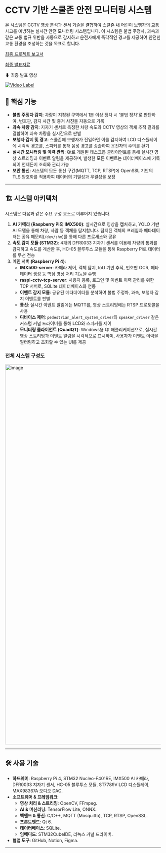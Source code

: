 # CCTV 기반 스쿨존 안전 모니터링 시스템

본 시스템은 CCTV 영상 분석과 센서 기술을 결합하여 스쿨존 내 어린이 보행자의 교통사고를 예방하는 실시간 안전 모니터링 시스템입니다. 이 시스템은 불법 주정차, 과속과 같은 교통 법규 위반을 자동으로 감지하고 운전자에게 즉각적인 경고를 제공하여 안전한 교통 환경을 조성하는 것을 목표로 합니다.

[최종 프로젝트 보고서](https://github.com/VEDA-QuadZone/.github/blob/main/%EC%B5%9C%EC%A2%85%20%ED%94%84%EB%A1%9C%EC%A0%9D%ED%8A%B8%EB%B3%B4%EA%B3%A0%EC%84%9C.pdf)

[최종 발표자료](https://github.com/VEDA-QuadZone/.github/blob/main/%EC%B5%9C%EC%A2%85%20%EB%B0%9C%ED%91%9C.pdf)

⬇ 최종 발표 영상

[![Video Label](http://img.youtube.com/vi/PqK8Bq12_y0/0.jpg)](https://youtu.be/PqK8Bq12_y0)

## 🌟 핵심 기능

  * **불법 주정차 감지**: 차량이 지정된 구역에서 1분 이상 정차 시 '불법 정차'로 판단하여, 번호판, 감지 시간 및 증거 사진을 자동으로 기록
  * **과속 차량 감지**: 지자기 센서로 측정한 차량 속도와 CCTV 영상의 객체 추적 결과를 결합하여 과속 차량을 실시간으로 판별
  * **보행자 감지 및 경고**: 스쿨존에 보행자가 진입하면 이를 감지하여 LCD 디스플레이에 시각적 경고를, 스피커를 통해 음성 경고를 송출하여 운전자의 주의를 환기
  * **실시간 모니터링 및 이력 관리**: Qt로 개발된 데스크톱 클라이언트를 통해 실시간 영상 스트리밍과 이벤트 알림을 제공하며, 발생한 모든 이벤트는 데이터베이스에 기록되어 언제든지 조회와 관리 가능
  * **보안 통신**: 시스템의 모든 통신 구간(MQTT, TCP, RTSP)에 OpenSSL 기반의 TLS 암호화를 적용하여 데이터의 기밀성과 무결성을 보장

-----

## 🏗️ 시스템 아키텍처

시스템은 다음과 같은 주요 구성 요소로 이루어져 있습니다.

1.  **AI 카메라 (Raspberry Pi의 IMX500)**: 실시간으로 영상을 캡처하고, YOLO 기반 AI 모델을 통해 차량, 사람 등 객체를 탐지합니다. 탐지된 객체의 프레임과 메타데이터는 공유 메모리(`/dev/shm`)를 통해 다른 프로세스와 공유
2.  **속도 감지 모듈 (STM32)**: 4개의 DFR0033 지자기 센서를 이용해 차량의 통과를 감지하고 속도를 계산한 후, HC-05 블루투스 모듈을 통해 Raspberry Pi로 데이터를 무선 전송
3.  **메인 서버 (Raspberry Pi 4)**:
      * **IMX500-server**: 카메라 제어, 객체 탐지, IoU 기반 추적, 번호판 OCR, 메타데이터 생성 등 핵심 영상 처리 기능을 수행
      * **raspi-cctv-tcp-server**: 사용자 등록, 로그인 및 이벤트 이력 관리를 위한 TCP 서버로, SQLite 데이터베이스와 연동
      * **이벤트 감지 모듈**: 공유된 메타데이터를 분석하여 불법 주정차, 과속, 보행자 감지 이벤트를 판별
      * **통신**: 실시간 이벤트 알림에는 MQTT를, 영상 스트리밍에는 RTSP 프로토콜을 사용
      * **디바이스 제어**: `pedestrian_alert_system_driver`와 `speaker_driver` 같은 커스텀 커널 드라이버를 통해 LCD와 스피커를 제어
      * **모니터링 클라이언트 (QuadQT)**: Windows용 Qt 애플리케이션으로, 실시간 영상 스트리밍과 이벤트 알림을 시각적으로 표시하며, 사용자가 이벤트 이력을 필터링하고 조회할 수 있는 UI를 제공


### 전체 시스템 구성도

<img width="2158" height="1226" alt="image" src="https://github.com/user-attachments/assets/1087fe53-4ab1-44e4-9459-42431b83cd50" />


-----

## 🛠️ 사용 기술

  * **하드웨어**: Raspberry Pi 4, STM32 Nucleo-F401RE, IMX500 AI 카메라, DFR0033 지자기 센서, HC-05 블루투스 모듈, ST7789V LCD 디스플레이, MAX98367A 오디오 DAC.
  * **소프트웨어 & 프레임워크**:
      * **영상 처리 & 스트리밍**: OpenCV, FFmpeg.
      * **AI & 머신러닝**: TensorFlow Lite, ONNX.
      * **백엔드 & 통신**: C/C++, MQTT (Mosquitto), TCP, RTSP, OpenSSL.
      * **프론트엔드**: Qt 6.
      * **데이터베이스**: SQLite.
      * **임베디드**: STM32CubeIDE, 리눅스 커널 드라이버.
  * **협업 도구**: GitHub, Notion, Figma.
-----


